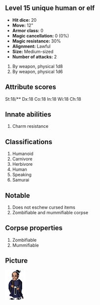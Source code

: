 ## Level 15 unique human or elf
- **Hit dice:** 20
- **Move:** 12"
- **Armor class:** 0
- **Magic cancellation:** 0 (0%)
- **Magic resistance:** 30%
- **Alignment:** Lawful
- **Size:** Medium-sized
- **Number of attacks:** 2
1. By weapon, physical 1d8
2. By weapon, physical 1d6
## Attribute scores
St:18/** Dx:18 Co:18 In:18 Wi:18 Ch:18
## Innate abilities
1. Charm resistance
## Classifications
1. Humanoid
2. Carnivore
3. Herbivore
4. Human
5. Speaking
6. Samurai
## Notable
1. Does not eschew cursed items
2. Zombifiable and mummifiable corpse
## Corpse properties
1. Zombifiable
2. Mummifiable
## Picture
![Lord Sato](https://github.com/hyvanmielenpelit/GnollHackTileSet/blob/main/Monsters/lord_sato/lord_sato.png)
